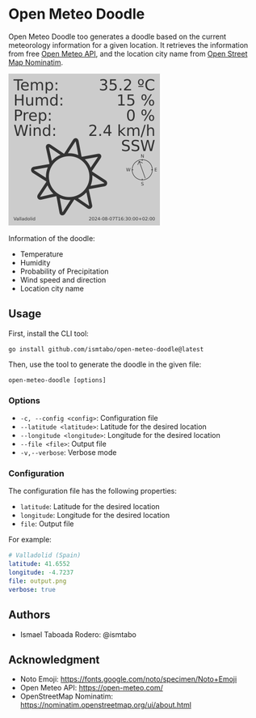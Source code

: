 # Open Meteo Doodle

Open Meteo Doodle too generates a doodle based on the current meteorology information for a given location. It retrieves
the information from free [Open Meteo API][open-meteo-api], and the location city name from
[Open Street Map Nominatim][nominatim].

[open-meteo-api]: https://open-meteo.com/
[nominatim]: https://nominatim.openstreetmap.org/ui/about.html

![sample.png](/docs/imgs/sample.png)

Information of the doodle:

- Temperature
- Humidity
- Probability of Precipitation
- Wind speed and direction
- Location city name

## Usage

First, install the CLI tool:

```console
go install github.com/ismtabo/open-meteo-doodle@latest
```

Then, use the tool to generate the doodle in the given file:

```console
open-meteo-doodle [options]
```

### Options

- `-c, --config <config>`: Configuration file
- `--latitude <latitude>`: Latitude for the desired location
- `--longitude <longitude>`: Longitude for the desired location
- `--file <file>`: Output file
- `-v,--verbose`: Verbose mode

### Configuration

The configuration file has the following properties:

- `latitude`: Latitude for the desired location
- `longitude`: Longitude for the desired location
- `file`: Output file

For example:

```yaml
# Valladolid (Spain)
latitude: 41.6552
longitude: -4.7237
file: output.png
verbose: true
```

## Authors

- Ismael Taboada Rodero: @ismtabo

## Acknowledgment

- Noto Emoji: https://fonts.google.com/noto/specimen/Noto+Emoji
- Open Meteo API: https://open-meteo.com/
- OpenStreetMap Nominatim: https://nominatim.openstreetmap.org/ui/about.html
